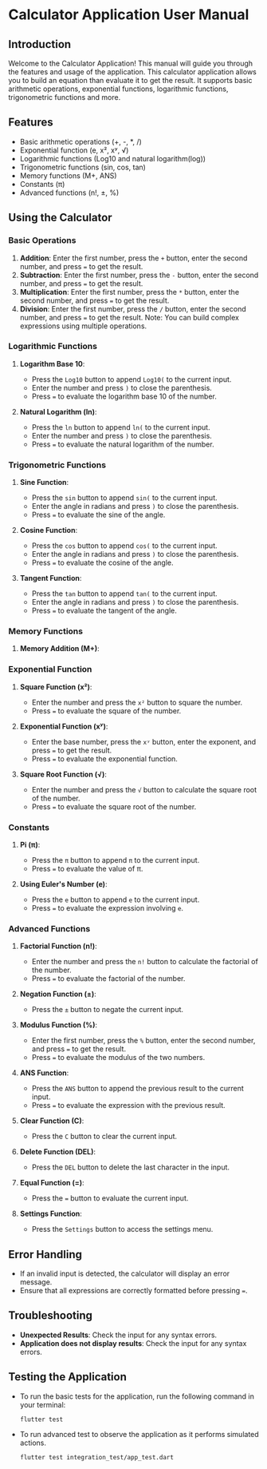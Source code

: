 # Calculator Application User Manual

## Introduction
Welcome to the Calculator Application! This manual will guide you through the features and usage of the application. 
This calculator application allows you to build an equation than evaluate it to get the result. 
It supports basic arithmetic operations, exponential functions, logarithmic functions, trigonometric functions and more.

## Features
- Basic arithmetic operations (+, -, *, /)
- Exponential function (e, x², xʸ, √)
- Logarithmic functions (Log10 and natural logarithm(log))
- Trigonometric functions (sin, cos, tan)
- Memory functions (M+, ANS)
- Constants (π)
- Advanced functions (n!, ±, %)

## Using the Calculator

### Basic Operations
1. **Addition**: Enter the first number, press the `+` button, enter the second number, and press `=` to get the result.
2. **Subtraction**: Enter the first number, press the `-` button, enter the second number, and press `=` to get the result.
3. **Multiplication**: Enter the first number, press the `*` button, enter the second number, and press `=` to get the result.
4. **Division**: Enter the first number, press the `/` button, enter the second number, and press `=` to get the result.
Note: You can build complex expressions using multiple operations.

### Logarithmic Functions
1. **Logarithm Base 10**:
   - Press the `Log10` button to append `Log10(` to the current input.
   - Enter the number and press `)` to close the parenthesis.
   - Press `=` to evaluate the logarithm base 10 of the number.

2. **Natural Logarithm (ln)**:
   - Press the `ln` button to append `ln(` to the current input.
   - Enter the number and press `)` to close the parenthesis.
   - Press `=` to evaluate the natural logarithm of the number.

### Trigonometric Functions
1. **Sine Function**:
   - Press the `sin` button to append `sin(` to the current input.
   - Enter the angle in radians and press `)` to close the parenthesis.
   - Press `=` to evaluate the sine of the angle.

2. **Cosine Function**: 
   - Press the `cos` button to append `cos(` to the current input.
   - Enter the angle in radians and press `)` to close the parenthesis.
   - Press `=` to evaluate the cosine of the angle.

3. **Tangent Function**: 
   - Press the `tan` button to append `tan(` to the current input.
   - Enter the angle in radians and press `)` to close the parenthesis.
   - Press `=` to evaluate the tangent of the angle.

### Memory Functions
1. **Memory Addition (M+)**:

### Exponential Function
1. **Square Function (x²)**:
   - Enter the number and press the `x²` button to square the number.
   - Press `=` to evaluate the square of the number.

2. **Exponential Function (xʸ)**:
   - Enter the base number, press the `xʸ` button, enter the exponent, and press `=` to get the result.
   - Press `=` to evaluate the exponential function.

3. **Square Root Function (√)**:
   - Enter the number and press the `√` button to calculate the square root of the number.
   - Press `=` to evaluate the square root of the number.

### Constants
1. **Pi (π)**:
   - Press the `π` button to append `π` to the current input.
   - Press `=` to evaluate the value of π.

2. **Using Euler's Number (e)**:
   - Press the `e` button to append `e` to the current input.
   - Press `=` to evaluate the expression involving `e`.

### Advanced Functions
1. **Factorial Function (n!)**:
   - Enter the number and press the `n!` button to calculate the factorial of the number.
   - Press `=` to evaluate the factorial of the number.

2. **Negation Function (±)**:
   - Press the `±` button to negate the current input.

3. **Modulus Function (%)**:
   - Enter the first number, press the `%` button, enter the second number, and press `=` to get the result.
   - Press `=` to evaluate the modulus of the two numbers.

4. **ANS Function**:
   - Press the `ANS` button to append the previous result to the current input.
   - Press `=` to evaluate the expression with the previous result.

5. **Clear Function (C)**:
   - Press the `C` button to clear the current input.

6. **Delete Function (DEL)**:
   - Press the `DEL` button to delete the last character in the input.

7. **Equal Function (=)**:
   - Press the `=` button to evaluate the current input.

8. **Settings Function**:
   - Press the `Settings` button to access the settings menu.

## Error Handling
- If an invalid input is detected, the calculator will display an error message.
- Ensure that all expressions are correctly formatted before pressing `=`.

## Troubleshooting
- **Unexpected Results**: Check the input for any syntax errors.
- **Application does not display results**: Check the input for any syntax errors.

## Testing the Application
- To run the basic tests for the application, run the following command in your terminal:
  ```
  flutter test 
  ```
- To run advanced test to observe the application as it performs simulated actions.
   ```
   flutter test integration_test/app_test.dart  
   ```